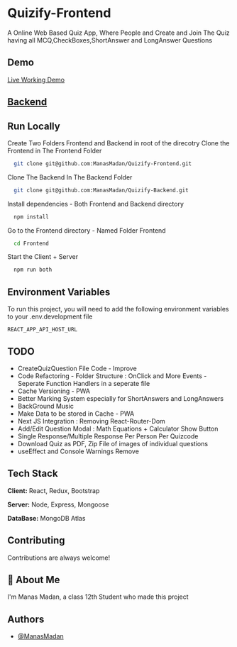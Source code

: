 # Quizify-Frontend

A Online Web Based Quiz App, Where People and Create and Join The Quiz having all MCQ,CheckBoxes,ShortAnswer and LongAnswer Questions

## Demo

[Live Working Demo](https://quizify-manas.netlify.app/)

## [Backend](https://github.com/ManasMadan/Quizify-Backend)

## Run Locally

Create Two Folders Frontend and Backend in root of the direcotry
Clone the Frontend in The Frontend Folder

```bash
  git clone git@github.com:ManasMadan/Quizify-Frontend.git
```

Clone The Backend In The Backend Folder

```bash
  git clone git@github.com:ManasMadan/Quizify-Backend.git
```

Install dependencies - Both Frontend and Backend directory

```bash
  npm install
```

Go to the Frontend directory - Named Folder Frontend

```bash
  cd Frontend
```

Start the Client + Server

```bash
  npm run both
```

## Environment Variables

To run this project, you will need to add the following environment variables to your .env.development file

`REACT_APP_API_HOST_URL`

## TODO

- CreateQuizQuestion File Code - Improve
- Code Refactoring - Folder Structure : OnClick and More Events - Seperate Function Handlers in a seperate file
- Cache Versioning - PWA
- Better Marking System especially for ShortAnswers and LongAnswers
- BackGround Music
- Make Data to be stored in Cache - PWA
- Next JS Integration : Removing React-Router-Dom
- Add/Edit Question Modal : Math Equations + Calculator Show Button
- Single Response/Multiple Response Per Person Per Quizcode
- Download Quiz as PDF, Zip File of images of individual questions
- useEffect and Console Warnings Remove

## Tech Stack

**Client:** React, Redux, Bootstrap

**Server:** Node, Express, Mongoose

**DataBase:** MongoDB Atlas

## Contributing

Contributions are always welcome!

## 🚀 About Me

I'm Manas Madan, a class 12th Student who made this project

## Authors

- [@ManasMadan](https://github.com/ManasMadan)
